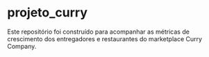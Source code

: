 # projeto_curry
Este repositório foi construído para acompanhar as métricas de crescimento dos entregadores e restaurantes do marketplace Curry Company.
